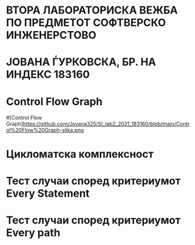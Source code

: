 # ВТОРА ЛАБОРАТОРИСКА ВЕЖБА ПО ПРЕДМЕТОТ СОФТВЕРСКО ИНЖЕНЕРСТОВО
# ЈОВАНА ЃУРКОВСКА, БР. НА ИНДЕКС 183160
# Control Flow Graph
#[Control Flow Graph]https://github.com/Jovana325/SI_lab2_2021_183160/blob/main/Control%20Flow%20Graph-slika.png
# Цикломатска комплексност
# Тест случаи според критериумот Every Statement
# Тест случаи според критериумот Every path
